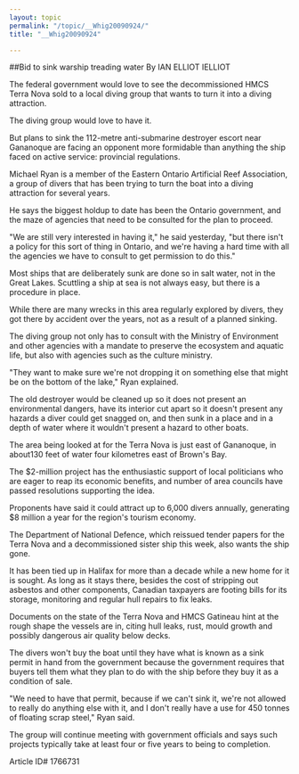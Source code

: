 ```yaml
---
layout: topic
permalink: "/topic/__Whig20090924/"
title: "__Whig20090924"

---
```


##Bid to sink warship treading water
By IAN ELLIOT IELLIOT

<div class="column2">

The federal government would love to see the decommissioned HMCS Terra Nova sold to a local diving group that wants to turn it into a diving attraction.

The diving group would love to have it.

But plans to sink the 112-metre anti-submarine destroyer escort near Gananoque are facing an opponent more formidable than anything the ship faced on active service: provincial regulations.

Michael Ryan is a member of the Eastern Ontario Artificial Reef Association, a group of divers that has been trying to turn the boat into a diving attraction for several years.

He says the biggest holdup to date has been the Ontario government, and the maze of agencies that need to be consulted for the plan to proceed.

"We are still very interested in having it," he said yesterday, "but there isn't a policy for this sort of thing in Ontario, and we're having a hard time with all the agencies we have to consult to get permission to do this."

Most ships that are deliberately sunk are done so in salt water, not in the Great Lakes. Scuttling a ship at sea is not always easy, but there is a procedure in place.

While there are many wrecks in this area regularly explored by divers, they got there by accident over the years, not as a result of a planned sinking.

The diving group not only has to consult with the Ministry of Environment and other agencies with a mandate to preserve the ecosystem and aquatic life, but also with agencies such as the culture ministry.

"They want to make sure we're not dropping it on something else that might be on the bottom of the lake," Ryan explained.

The old destroyer would be cleaned up so it does not present an environmental dangers, have its interior cut apart so it doesn't present any hazards a diver could get snagged on, and then sunk in a place and in a depth of water where it wouldn't present a hazard to other boats.

The area being looked at for the Terra Nova is just east of Gananoque, in about130 feet of water four kilometres east of Brown's Bay.

The $2-million project has the enthusiastic support of local politicians who are eager to reap its economic benefits, and number of area councils have passed resolutions supporting the idea.

Proponents have said it could attract up to 6,000 divers annually, generating $8 million a year for the region's tourism economy.

The Department of National Defence, which reissued tender papers for the Terra Nova and a decommissioned sister ship this week, also wants the ship gone.

It has been tied up in Halifax for more than a decade while a new home for it is sought. As long as it stays there, besides the cost of stripping out asbestos and other components, Canadian taxpayers are footing bills for its storage, monitoring and regular hull repairs to fix leaks.

Documents on the state of the Terra Nova and HMCS Gatineau hint at the rough shape the vessels are in, citing hull leaks, rust, mould growth and possibly dangerous air quality below decks.

The divers won't buy the boat until they have what is known as a sink permit in hand from the government because the government requires that buyers tell them what they plan to do with the ship before they buy it as a condition of sale.

"We need to have that permit, because if we can't sink it, we're not allowed to really do anything else with it, and I don't really have a use for 450 tonnes of floating scrap steel," Ryan said.

The group will continue meeting with government officials and says such projects typically take at least four or five years to being to completion.

</div>

Article ID# 1766731
